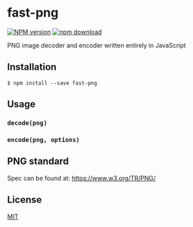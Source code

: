 # fast-png

  [![NPM version][npm-image]][npm-url]
  [![npm download][download-image]][download-url]

PNG image decoder and encoder written entirely in JavaScript

## Installation

```
$ npm install --save fast-png
```

## Usage

### `decode(png)`

### `encode(png, options)`

## PNG standard

Spec can be found at: https://www.w3.org/TR/PNG/

## License

  [MIT](./LICENSE)

[npm-image]: https://img.shields.io/npm/v/fast-png.svg?style=flat-square
[npm-url]: https://www.npmjs.com/package/fast-png
[download-image]: https://img.shields.io/npm/dm/fast-png.svg?style=flat-square
[download-url]: https://www.npmjs.com/package/fast-png
